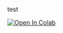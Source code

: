 test



[![Open In Colab](https://colab.research.google.com/assets/colab-badge.svg)](https://colab.research.google.com/github/huangtinglin/test_colab/blob/main/colab0.ipynb#scrollTo=zVsRRzo5kgHg)